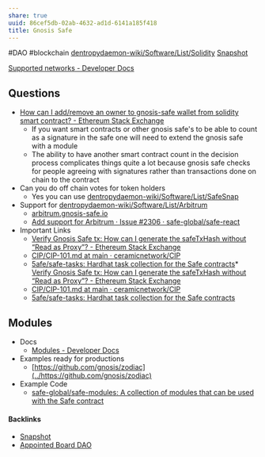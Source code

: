 ```yaml
---
share: true
uuid: 86cef5db-02ab-4632-ad1d-6141a185f418
title: Gnosis Safe
---
```

#DAO #blockchain [dentropydaemon-wiki/Software/List/Solidity](../dentropydaemon-wiki/Software/List/Solidity) [Snapshot](../b24ee33c-b3bb-400e-ac10-fe833a536955)

[Supported networks - Developer Docs](https://docs.gnosis-safe.io/contracts/gnosis-safe-on-other-evm-based-networks)

## Questions

* [How can I add/remove an owner to gnosis-safe wallet from solidity smart contract? - Ethereum Stack Exchange](https://ethereum.stackexchange.com/questions/121798/how-can-i-add-remove-an-owner-to-gnosis-safe-wallet-from-solidity-smart-contract)
	* If you want smart contracts or other gnosis safe's to be able to count as a signature in the safe one will need to extend the gnosis safe with a module
	* The ability to have another smart contract count in the decision process complicates things quite a lot because gnosis safe checks for people agreeing with signatures rather than transactions done on chain to the contract
* Can you do off chain votes for token holders
	* Yes you can use [dentropydaemon-wiki/Software/List/SafeSnap](../dentropydaemon-wiki/Software/List/SafeSnap)
* Support for [dentropydaemon-wiki/Software/List/Arbitrum](../dentropydaemon-wiki/Software/List/Arbitrum)
	* [arbitrum.gnosis-safe.io](https://arbitrum.gnosis-safe.io/app/)
	* [Add support for Arbitrum · Issue #2306 · safe-global/safe-react](https://github.com/safe-global/safe-react/issues/2306)
* Important Links
	* [Verify Gnosis Safe tx: How can I generate the safeTxHash without “Read as Proxy”? - Ethereum Stack Exchange](https://ethereum.stackexchange.com/questions/124535/verify-gnosis-safe-tx-how-can-i-generate-the-safetxhash-without-read-as-proxy)
	* [CIP/CIP-101.md at main · ceramicnetwork/CIP](https://github.com/ceramicnetwork/CIP/blob/main/CIPs/CIP-101/CIP-101.md)
	* [5afe/safe-tasks: Hardhat task collection for the Safe contracts](https://github.com/5afe/safe-tasks)* [Verify Gnosis Safe tx: How can I generate the safeTxHash without “Read as Proxy”? - Ethereum Stack Exchange](https://ethereum.stackexchange.com/questions/124535/verify-gnosis-safe-tx-how-can-i-generate-the-safetxhash-without-read-as-proxy)
	* [CIP/CIP-101.md at main · ceramicnetwork/CIP](https://github.com/ceramicnetwork/CIP/blob/main/CIPs/CIP-101/CIP-101.md)
	* [5afe/safe-tasks: Hardhat task collection for the Safe contracts](https://github.com/5afe/safe-tasks)
## Modules
* Docs
	* [Modules - Developer Docs](https://docs.gnosis-safe.io/contracts/modules-1)
* Examples ready for productions
	* [https://github.com/gnosis/zodiac](../https://github.com/gnosis/zodiac)
* Example Code
	* [safe-global/safe-modules: A collection of modules that can be used with the Safe contract](https://github.com/safe-global/safe-modules)

#### Backlinks

* [Snapshot](/b24ee33c-b3bb-400e-ac10-fe833a536955)
* [Appointed Board DAO](/dae63116-f8d7-46f5-b753-7e79fc3d17b1)